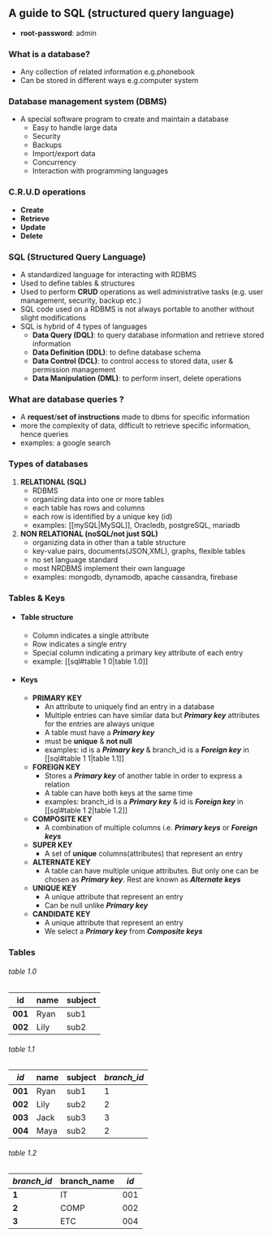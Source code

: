 ## A guide to SQL (structured query language)

- **root-password**: admin

### What is a database?
- Any collection of related information e.g.phonebook
- Can be stored in different ways e.g.computer system

### Database management system (DBMS)
- A special software program to create and maintain a database
	- Easy to handle large data
	- Security
	- Backups
	- Import/export data
	- Concurrency
	- Interaction with programming languages
	
### C.R.U.D operations
- **Create**
- **Retrieve**
- **Update**
- **Delete**

### SQL (Structured Query Language)
- A standardized language for interacting with RDBMS
- Used to define tables & structures
- Used to perform **CRUD** operations as well administrative tasks (e.g. user management, security, backup etc.)
- SQL code used on a RDBMS is not always portable to another without slight modifications
- SQL is hybrid of 4 types of languages
	- **Data Query (DQL)**: to query database information and retrieve stored information
	- **Data Definition (DDL)**: to define database schema
	- **Data Control (DCL)**: to control access to stored data, user & permission management
	- **Data Manipulation (DML)**: to perform insert, delete operations


### What are database queries ?
- A **request**/**set of instructions** made to dbms for specific information
- more the complexity of data, difficult to retrieve specific information, hence queries
- examples: a google search

### Types of databases
1. **RELATIONAL (SQL)**
	- RDBMS
	- organizing data into one or more tables
	- each table has rows and columns
	- each row is identified by a unique key (id)
	- examples: [[mySQL|MySQL]], Oracledb, postgreSQL, mariadb
2. **NON RELATIONAL (noSQL/not just SQL)**
	- organizing data in other than a table structure
	- key-value pairs, documents(JSON,XML), graphs, flexible tables
	- no set language standard
	- most NRDBMS implement their own language
	- examples: mongodb, dynamodb, apache cassandra, firebase


### Tables & Keys
- #### Table structure
	- Column indicates a single attribute
	- Row indicates a single entry
	- Special column indicating a primary key attribute of each entry
	- example: [[sql#table 1 0|table 1.0]]

- #### Keys
	- **PRIMARY KEY**
		- An attribute to uniquely find an entry in a database
		- Multiple entries can have similar data but ***Primary key*** attributes for the entries are always unique
		- A table must have a ***Primary key***
		- must be **unique** & **not null**
		- examples: id is a ***Primary key*** & branch_id is a ***Foreign key*** in [[sql#table 1 1|table 1.1]]
	- **FOREIGN KEY**
		- Stores a ***Primary key*** of another table in order to express a relation
		- A table can have both keys at the same time
		- examples: branch_id is a ***Primary key*** & id is ***Foreign key*** in [[sql#table 1 2|table 1.2]]
	- **COMPOSITE KEY**
		- A combination of multiple columns i.e. ***Primary keys*** or ***Foreign keys***
	- **SUPER KEY**
		- A set of **unique** columns(attributes) that represent an entry
	- **ALTERNATE KEY**
		- A table can have multiple  unique attributes. But only one can be chosen as ***Primary key***. Rest are known as ***Alternate keys***
	- **UNIQUE KEY**
		- A unique attribute that represent an entry
		- Can be null unlike ***Primary key***
	- **CANDIDATE KEY**
		- A unique attribute that represent an entry
		- We select a ***Primary key*** from ***Composite keys***

### Tables
###### table 1.0
 |id|name|subject|
 |---|---|---|
 |**001**|Ryan|sub1|
|**002**|Lily|sub2|

###### table 1.1
|***id***|name|subject|_branch_id_|
|---|---|---|---|
|**001**|Ryan|sub1|1|
|**002**|Lily|sub2|2|
|**003**|Jack|sub3|3|
|**004**|Maya|sub2|2|
###### table 1.2
|_branch_id_|branch_name|***id***|
 |---|---|---|
 |**1**|IT|001|
|**2**|COMP|002|
|**3**|ETC|004|
